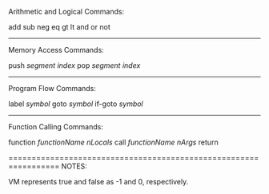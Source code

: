 Arithmetic and Logical Commands:

add
sub
neg
eq
gt
lt
and
or
not

----

Memory Access Commands:

push _segment_ _index_
pop _segment_ _index_

----

Program Flow Commands:

label _symbol_
goto _symbol_
if-goto _symbol_

----

Function Calling Commands:

function _functionName_ _nLocals_
call _functionName_ _nArgs_
return

=================================================================
NOTES:

VM represents true and false as -1 and 0, respectively.
